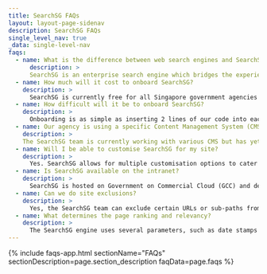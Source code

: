 ```yaml
---
title: SearchSG FAQs
layout: layout-page-sidenav
description: SearchSG FAQs
single_level_nav: true
_data: single-level-nav
faqs:
  - name: What is the difference between web search engines and SearchSG?
      description: >
      SearchSG is an enterprise search engine which bridges the experience for users by providing more succinct and accurate results, as compared to web search engines, by customising for Singapore Government content and context.
  - name: How much will it cost to onboard SearchSG?
    description: >
      SearchSG is currently free for all Singapore government agencies to use.
  - name: How difficult will it be to onboard SearchSG?
    description: >
      Onboarding is as simple as inserting 2 lines of our code into each agency’s website. Through collaboration and partnership, the SearchSG team will determine the best methods to meet each agency’s needs.
  - name: Our agency is using a specific Content Management System (CMS). Would SearchSG be compatible?
    description: >
    The SearchSG team is currently working with various CMS but has yet to encounter issues. For exceptional situations, we will partner with your team to solve any problems.
  - name: Will I be able to customise SearchSG for my site?
    description: >
      Yes. SearchSG allows for multiple customisation options to cater for your agency’s needs. An admin portal will also be released in future for agencies to use self-service for customisation needs.
  - name: Is SearchSG available on the intranet?
    description: >
      SearchSG is hosted on Government on Commercial Cloud (GCC) and designed to be used for Internet content.
  - name: Can we do site exclusions?
    description: >
      Yes, the SearchSG team can exclude certain URLs or sub-paths from your search results.
  - name: What determines the page ranking and relevancy?
    description: >
      The SearchSG engine uses several parameters, such as date stamps for freshness of content and body text relevance to search query etc. Agencies can customise the parameters too. For more information, refer to the <a href="https://docs.developer.tech.gov.sg/docs/searchsg-onboarding-guide/customisation-search-filter" target="_blank">SearchSG onboarding guide</a>
---
```


{% include faqs-app.html sectionName="FAQs" sectionDescription=page.section_description faqData=page.faqs %}

